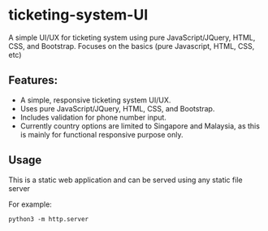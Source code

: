 # ticketing-system-UI
A simple UI/UX for ticketing system using pure JavaScript/JQuery, HTML, CSS, and Bootstrap.
Focuses on the basics (pure Javascript, HTML, CSS, etc)

## Features:
- A simple, responsive ticketing system UI/UX. 
- Uses pure JavaScript/JQuery, HTML, CSS, and Bootstrap.
- Includes validation for phone number input.
- Currently country options are limited to Singapore and Malaysia, as this is mainly for functional responsive purpose only.

## Usage
This is a static web application and can be served using any static file server

For example:
```
python3 -m http.server
```
